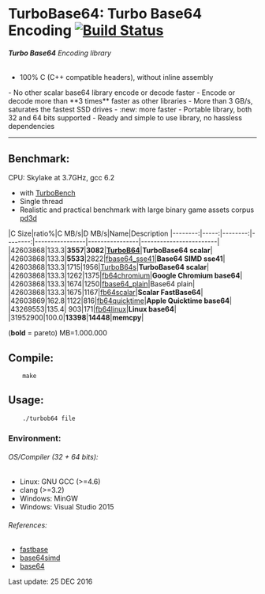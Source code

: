 TurboBase64: Turbo Base64 Encoding [![Build Status](https://travis-ci.org/powturbo/TurboBase64.svg?branch=master)](https://travis-ci.org/powturbo/TurboBase64)
===================================

###### **Turbo Base64** Encoding library
- 100% C (C++ compatible headers), without inline assembly
<p>
- No other scalar base64 library encode or decode faster
- Encode or decode more than **3 times** faster as other libraries
- More than 3 GB/s, saturates the fastest SSD drives
- :new: more faster
- Portable library, both 32 and 64 bits supported
- Ready and simple to use library, no hassless dependencies
<p>


------------------------------------------------------------------------

## Benchmark:
CPU: Skylake at 3.7GHz, gcc 6.2
- with [TurboBench](https://github.com/powturbo/TurboBench)
- Single thread
- Realistic and practical benchmark with large binary game assets corpus [pd3d](http://www.cbloom.com/pd3d.7z)

|C Size|ratio%|C MB/s|D MB/s|Name|Description
|--------:|-----:|--------:|--------:|----------------|----------------|------------------------|
|42603868|133.3|**3557**|**3082**|[**TurboB64**](https://github.com/powturbo/TurboBase64)|**TurboBase64 scalar**|
|42603868|133.3|**5533**|2822|[fbase64_sse41](https://github.com/aklomp/base64)|**Base64 SIMD sse41**|
|42603868|133.3|1715|1956|[TurboB64s](https://github.com/powturbo/TurboBase64)|**TurboBase64 scalar**|
|42603868|133.3|1262|1375|[fb64chromium](https://github.com/lemire/fastbase64)|**Google Chromium base64**|
|42603868|133.3|1674|1250|[fbase64_plain](https://github.com/aklomp/base64)|Base64 plain|
|42603868|133.3|1675|1167|[fb64scalar](https://github.com/lemire/fastbase64)|**Scalar FastBase64**|
|42603869|162.8|1122|816|[fb64quicktime](https://github.com/lemire/fastbase64)|**Apple Quicktime base64**|
|43269553|135.4| 903|171|[fb64linux](https://github.com/lemire/fastbase64)|**Linux base64**|
|31952900|100.0|**13398**|**14448**|**memcpy**|

(**bold** = pareto)  MB=1.000.000

<p>

## Compile:

        make

## Usage:

        ./turbob64 file

### Environment:

###### OS/Compiler (32 + 64 bits):
- Linux: GNU GCC (>=4.6)
- clang (>=3.2) 
- Windows: MinGW
- Windows: Visual Studio 2015

###### References:
- [fastbase](https://github.com/lemire/fastbase64)
- [base64simd](https://github.com/WojciechMula/base64simd)
- [base64](https://github.com/aklomp/base64)

Last update: 25 DEC 2016

